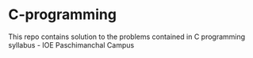 # C-programming
This repo contains solution to the problems contained in C programming syllabus - IOE Paschimanchal Campus
